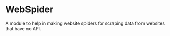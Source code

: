 # WebSpider
A module to help in making website spiders for scraping data from websites that have no API.
